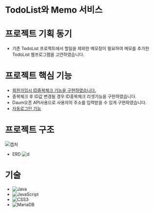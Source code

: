 # TodoList와 Memo 서비스
# 프로젝트 기획 동기
- 기존 TodoList 프로젝트에서 할일을 제외한 메모장이 필요하여 메모를 추가한 TodoList 웹프로그램을 고안하였습니다.
# 프로젝트 핵심 기능
- [회원가입시 ID중복체크 기능을 구현하였습니다.](https://github.com/aon949494/final/blob/master/src/main/webapp/WEB-INF/join.jsp)
- 중복체크 후 ID값 변경될 경우 ID중복체크 리셋기능을 구현하였습니다.
- Daum오픈 API사용으로 사용자의 주소를 입력받을 수 있게 구현하였습니다.
- [자동로그인 기능](https://github.com/aon949494/final/blob/master/src/main/java/org/zerock/finals/controller/LoginController.java)
# 프로젝트 구조
![캡처](https://github.com/aon949494/final/assets/149350230/e0df837d-e4b3-4cee-b8d0-da4812fa2d39)
- ERD
  ![d](https://github.com/aon949494/final/assets/149350230/82ccacd9-62d0-4e14-873f-2fa5001e6552)
# 기술
- ![Java](https://img.shields.io/badge/java-%23ED8B00.svg?style=for-the-badge&logo=openjdk&logoColor=white)
- ![JavaScript](https://img.shields.io/badge/javascript-%23323330.svg?style=for-the-badge&logo=javascript&logoColor=%23F7DF1E)
- ![CSS3](https://img.shields.io/badge/css-%231572B6.svg?style=for-the-badge&logo=css3&logoColor=white)
- ![MariaDB](https://img.shields.io/badge/MariaDB-003545?style=for-the-badge&logo=mariadb&logoColor=white)
